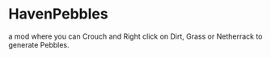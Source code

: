 # HavenPebbles
a mod where you can Crouch and Right click on Dirt, Grass or Netherrack to generate Pebbles.
